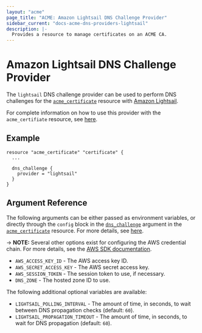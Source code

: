 ```yaml
---
layout: "acme"
page_title: "ACME: Amazon Lightsail DNS Challenge Provider"
sidebar_current: "docs-acme-dns-providers-lightsail"
description: |-
  Provides a resource to manage certificates on an ACME CA.
---
```


# Amazon Lightsail DNS Challenge Provider

The `lightsail` DNS challenge provider can be used to perform DNS challenges for
the [`acme_certificate`][resource-acme-certificate] resource with
[Amazon Lightsail][provider-service-page].

[resource-acme-certificate]: /docs/providers/acme/r/certificate.html
[provider-service-page]: https://aws.amazon.com/lightsail/

For complete information on how to use this provider with the `acme_certifiate`
resource, see [here][resource-acme-certificate-dns-challenges].

[resource-acme-certificate-dns-challenges]: /docs/providers/acme/r/certificate.html#using-dns-challenges

## Example

```hcl
resource "acme_certificate" "certificate" {
  ...

  dns_challenge {
    provider = "lightsail"
  }
}
```

## Argument Reference

The following arguments can be either passed as environment variables, or
directly through the `config` block in the
[`dns_challenge`][resource-acme-certificate-dns-challenge-arg] argument in the
[`acme_certificate`][resource-acme-certificate] resource. For more details, see
[here][resource-acme-certificate-dns-challenges].

-> **NOTE:** Several other options exist for configuring the AWS credential
chain. For more details, see the [AWS SDK documentation][aws-sdk-docs].

[resource-acme-certificate-dns-challenge-arg]: /docs/providers/acme/r/certificate.html#dns_challenge
[aws-sdk-docs]: https://docs.aws.amazon.com/sdk-for-go/v1/developer-guide/configuring-sdk.html

* `AWS_ACCESS_KEY_ID` - The AWS access key ID.
* `AWS_SECRET_ACCESS_KEY` - The AWS secret access key.
* `AWS_SESSION_TOKEN` - The session token to use, if necessary.
* `DNS_ZONE` - The hosted zone ID to use.

The following additional optional variables are available:

* `LIGHTSAIL_POLLING_INTERVAL` - The amount of time, in seconds, to wait between
  DNS propagation checks (default: `60`).
* `LIGHTSAIL_PROPAGATION_TIMEOUT` - The amount of time, in seconds, to wait for DNS
  propagation (default: `60`).
